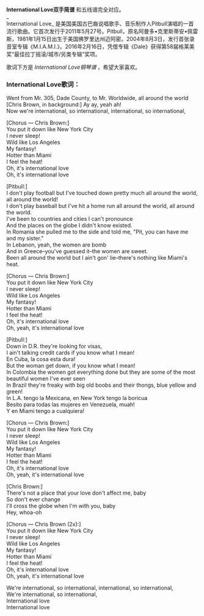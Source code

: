 

**International Love双手简谱** 和五线谱完全对应。  
_  
International Love_
是美国美国古巴裔说唱歌手、音乐制作人Pitbull演唱的一首流行歌曲。它首次发行于2011年5月27号。Pitbull，原名阿曼多•克里斯蒂安•佩雷斯，1981年1月15日出生于美国佛罗里达州迈阿密。2004年8月3日，发行首张录音室专辑《M.I.A.M.I.》。2016年2月16日，凭借专辑《Dale》获得第58届格莱美奖“最佳拉丁摇滚/城市/另类专辑”奖项。  
  
歌词下方是 _International Love钢琴谱_ ，希望大家喜欢。

### International Love歌词：

Went from Mr. 305, Dade County, to Mr. Worldwide, all around the world  
[Chris Brown, in background:] Ay ay, yeah ah!  
Now we're international, so international, international, so international,

[Chorus — Chris Brown:]  
You put it down like New York City  
I never sleep!  
Wild like Los Angeles  
My fantasy!  
Hotter than Miami  
I feel the heat!  
Oh, it's international love  
Oh, it's international love

[Pitbull:]  
I don't play football but I've touched down pretty much all around the world,
all around the world!  
I don't play baseball but I've hit a home run all around the world, all around
the world.  
I've been to countries and cities I can't pronounce  
And the places on the globe I didn't know existed.  
In Romania she pulled me to the side and told me, "Pit, you can have me and my
sister."  
In Lebanon, yeah, the women are bomb  
And in Greece–you've guessed it–the women are sweet.  
Been all around the world but I ain't gon' lie–there's nothing like Miami's
heat.

[Chorus — Chris Brown:]  
You put it down like New York City  
I never sleep!  
Wild like Los Angeles  
My fantasy!  
Hotter than Miami  
I feel the heat!  
Oh, it's international love  
Oh, yeah, it's international love

[Pitbull:]  
Down in D.R. they're looking for visas,  
I ain't talking credit cards if you know what I mean!  
En Cuba, la cosa esta dura!  
But the woman get down, if you know what I mean!  
In Colombia the women got everything done but they are some of the most
beautiful women I've ever seen  
In Brazil they're freaky with big old boobs and their thongs, blue yellow and
green!  
In L.A. tengo la Mexicana, en New York tengo la boricua  
Besito para todas las mujeres en Venezuela, muah!  
Y en Miami tengo a cualquiera!

[Chorus — Chris Brown:]  
You put it down like New York City  
I never sleep!  
Wild like Los Angeles  
My fantasy!  
Hotter than Miami  
I feel the heat!  
Oh, it's international love  
Oh, yeah, it's international love

[Chris Brown:]  
There's not a place that your love don't affect me, baby  
So don't ever change  
I'll cross the globe when I'm with you, baby  
Hey, whoa-oh

[Chorus — Chris Brown (2x):]  
You put it down like New York City  
I never sleep!  
Wild like Los Angeles  
My fantasy!  
Hotter than Miami  
I feel the heat!  
Oh, it's international love  
Oh, yeah, it's international love

We're international, so international, international, so international,  
We're international, so international,  
International love  
International love


